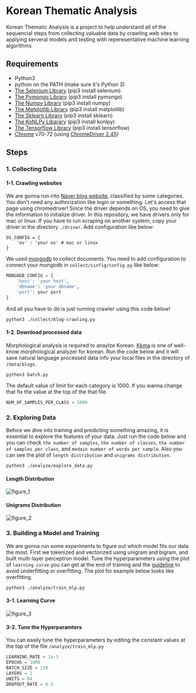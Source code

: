 # Korean Thematic Analysis
Korean Thematic Analysis is a project to help understand all of the sequencial steps from collecting valuable data by crawling web sites to applying serveral models and testing with reperesentative machine learning algorithms

## Requirements
- Python3
- python on the PATH (make sure it's Python 3)
- [The Selenium Library](https://github.com/SeleniumHQ/selenium) (pip3 install selenium)
- [The Pymongo Library](https://github.com/mongodb/mongo-python-driver) (pip3 install pymongo)
- [The Numpy Library](https://github.com/numpy/numpy) (pip3 install numpy)
- [The Matplotlib Library](https://github.com/matplotlib/matplotlib) (pip3 install matplotlib)
- [The Sklearn Library](https://github.com/scikit-learn/scikit-learn) (pip3 install sklearn)
- [The KoNLPy Libarary](https://konlpy-ko.readthedocs.io/ko/v0.4.3/) (pip3 install konlpy)
- [The Tensorflow Library](https://www.tensorflow.org/) (pip3 install tensorflow)
- [Chrome](https://www.google.com/chrome/) v70-72 (using [ChromeDriver 2.45](http://chromedriver.chromium.org/downloads))

## Steps

### 1. Collecting Data
#### 1-1. Crawling websites
We are gonna run into [Naver blog website](https://section.blog.naver.com/ThemePost.nhn?directoryNo=0&activeDirectorySeq=0&currentPage=1), classified by some categories. You don't need any authorization like login or something.
Let's access that page using chromedriver! Since the driver depends on OS, you need to give the information to initialize driver. In this repository, we have drivers only for mac or linux. If you have to run scraping on another system, copy your driver in the directory `./driver`. Add configuration like below:
```
OS_CONFIG = {
    'os' : 'your os' # mac or linux
}
```
We used [mongodb](https://www.mongodb.com/) to collect documents. You need to add configuration to connect your mongodb in `collect/cinfig/config.py` like below:
```python
MONGODB_CONFIG = {
    'host': 'your host',
    'dbname': 'your dbname',
    'port': your port
}
```
And all you have to do is just running crawler using this code below!
```
python3 ./collect/blog-crawling.py
```

#### 1-2. Download processed data
Morphological analysis is required to anaylze Korean. [Kkma](http://kkma.snu.ac.kr/documents/index.jsp) is one of well-know morphological analyzer for korean. Run the code below and it will save natural language processed data info your local files in the directory of `/data/blogs`.
```
python3 batch.py
```
The default value of limit for each category is 1000. If you wanna change that fix the value at the top of the that file.
```python
NUM_OF_SAMPLES_PER_CLASS = 1000
```

### 2. Exploring Data
Before we dive into training and predicting something amazing, it is essential to explore the features of your data. Just run the code below and you can check `the number of samples`, `the number of classes`, `the number of samples per class`, and `medain number of words per sample`. Also you can see the plot of `length distribution` and `unigrams distribution`.
```
python3 ./analyze/explore_data.py
```
#### Length Distribution
![figure_1](https://user-images.githubusercontent.com/12438898/51427235-d6dc0300-1c38-11e9-9cb0-f36018d780a8.png)
#### Unigrams Distribution
![figure_2](https://user-images.githubusercontent.com/12438898/51427236-d7749980-1c38-11e9-9fb5-70a8f0a125e7.png)

### 3. Building a Model and Training
We are gonna run some experiments to figure out which model fits our data the most.
First we tokenized and vectorized using unigram and bigram, and built multi-layer perceptron model. Tune the hyperparameters using the plot of `learning curve` you can get at the end of training and the [guideline](https://github.com/godekdls/korean-thematic-analysis/issues/26) to avoid underfitting or overfitting. The plot for example below looks like overfitting.
```
python3 ./analyze/train_mlp.py
```
#### 3-1. Learning Curve
![figure_3](https://user-images.githubusercontent.com/12438898/51427334-35ee4780-1c3a-11e9-8d56-11271b58d513.png)

#### 3-2. Tune the Hyperparamters
You can easily tune the hyperparameters by editing the constant values at the top of the file `/analyze/train_mlp.py`
```python
LEARNING_RATE = 1e-3
EPOCHS = 1000
BATCH_SIZE = 128
LAYERS = 2
UNITS = 64
DROPOUT_RATE = 0.5
```
